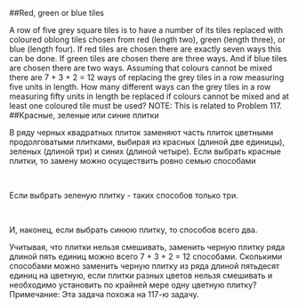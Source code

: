 ##Red, green or blue tiles

A row of five grey square tiles is to have a number of its tiles replaced with coloured oblong tiles chosen from red (length two), green (length three), or blue (length four).
If red tiles are chosen there are exactly seven ways this can be done.
If green tiles are chosen there are three ways.
And if blue tiles are chosen there are two ways.
Assuming that colours cannot be mixed there are 7 + 3 + 2 = 12 ways of replacing the grey tiles in a row measuring five units in length.
How many different ways can the grey tiles in a row measuring fifty units in length be replaced if colours cannot be mixed and at least one coloured tile must be used?
NOTE: This is related to Problem 117.
##Красные, зеленые или синие плитки

В ряду черных квадратных плиток заменяют часть плиток цветными продолговатыми плитками, выбирая из красных (длиной две единицы), зеленых (длиной три) и синих (длиной четыре).
Если выбрать красные плитки, то замену можно осуществить ровно семью способами







































































 


Если выбрать зеленую плитку - таких способов только три.





























 


И, наконец, если выбрать синюю плитку, то способов всего два.




















Учитывая, что плитки нельзя смешивать, заменить черную плитку ряда длиной пять единиц можно всего 7 + 3 + 2 = 12 способами.
Сколькими способами можно заменить черную плитку из ряда длиной пятьдесят единиц на цветную, если плитки разных цветов нельзя смешивать и необходимо установить по крайней мере одну цветную плитку?
Примечание: Эта задача похожа на 117-ю задачу.
